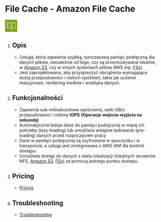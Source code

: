 # File Cache - Amazon **File Cache**

![File Cache](../images/services/Arch_Amazon-File-Cache_32.png "AWS File Cache")

1. Opis
    - 

    - Usługa, która zapewnia szybką, tymczasową pamięć podręczną dla danych plików, niezależnie od tego, czy są przechowywane lokalnie, w [Amazon S3](S3.md "AWS S3"), czy w innych systemach plików AWS (np. [FSx](FSx.md "AWS FSx")).
    - Jest zaprojektowana, aby przyspieszyć obciążenia wymagające dużej przepustowości i niskich opóźnień, takie jak uczenie maszynowe, rendering mediów i analityka danych.

2. Funkcjonalności
    - 

    - Zapewnia sub-milisekundowe opóźnienia, setki GB/s przepustowości i miliony **IOPS** **(Operacje wejścia-wyjścia na sekundę)**
    - Automatycznie ładuje dane do pamięci podręcznej w miarę ich potrzeby (lazy-loading) lub umożliwia wstępne ładowanie (pre-loading) danych przed rozpoczęciem pracy
    - Dane w pamięci podręcznej są szyfrowane w spoczynku i w transporcie, a usługa jest zintegrowana z AWS IAM dla kontroli dostępu.
    - Umożliwia dostęp do danych z wielu lokalizacji (lokalnych serwerów NFS, [Amazon S3](S3.md "AWS S3"), [FSx](FSx.md "AWS Fsx")) za pomocą jednego punktu dostepu

3. Pricing
    - 

    - [Pricing](https://aws.amazon.com/filecache/pricing/)


4. Troubleshooting
    - 

    - [Troubleshooting](https://docs.aws.amazon.com/fsx/latest/FileCacheGuide/troubleshooting.html)